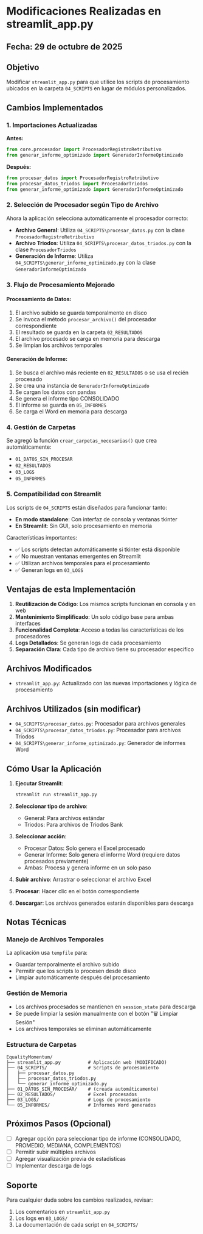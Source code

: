# Modificaciones Realizadas en streamlit_app.py

## Fecha: 29 de octubre de 2025

## Objetivo
Modificar `streamlit_app.py` para que utilice los scripts de procesamiento ubicados en la carpeta `04_SCRIPTS` en lugar de módulos personalizados.

## Cambios Implementados

### 1. Importaciones Actualizadas
**Antes:**
```python
from core.procesador import ProcesadorRegistroRetributivo
from generar_informe_optimizado import GeneradorInformeOptimizado
```

**Después:**
```python
from procesar_datos import ProcesadorRegistroRetributivo
from procesar_datos_triodos import ProcesadorTriodos
from generar_informe_optimizado import GeneradorInformeOptimizado
```

### 2. Selección de Procesador según Tipo de Archivo
Ahora la aplicación selecciona automáticamente el procesador correcto:

- **Archivo General**: Utiliza `04_SCRIPTS\procesar_datos.py` con la clase `ProcesadorRegistroRetributivo`
- **Archivo Triodos**: Utiliza `04_SCRIPTS\procesar_datos_triodos.py` con la clase `ProcesadorTriodos`
- **Generación de Informe**: Utiliza `04_SCRIPTS\generar_informe_optimizado.py` con la clase `GeneradorInformeOptimizado`

### 3. Flujo de Procesamiento Mejorado

#### Procesamiento de Datos:
1. El archivo subido se guarda temporalmente en disco
2. Se invoca el método `procesar_archivo()` del procesador correspondiente
3. El resultado se guarda en la carpeta `02_RESULTADOS`
4. El archivo procesado se carga en memoria para descarga
5. Se limpian los archivos temporales

#### Generación de Informe:
1. Se busca el archivo más reciente en `02_RESULTADOS` o se usa el recién procesado
2. Se crea una instancia de `GeneradorInformeOptimizado`
3. Se cargan los datos con pandas
4. Se genera el informe tipo CONSOLIDADO
5. El informe se guarda en `05_INFORMES`
6. Se carga el Word en memoria para descarga

### 4. Gestión de Carpetas
Se agregó la función `crear_carpetas_necesarias()` que crea automáticamente:
- `01_DATOS_SIN_PROCESAR`
- `02_RESULTADOS`
- `03_LOGS`
- `05_INFORMES`

### 5. Compatibilidad con Streamlit

Los scripts de `04_SCRIPTS` están diseñados para funcionar tanto:
- **En modo standalone**: Con interfaz de consola y ventanas tkinter
- **En Streamlit**: Sin GUI, solo procesamiento en memoria

Características importantes:
- ✅ Los scripts detectan automáticamente si tkinter está disponible
- ✅ No muestran ventanas emergentes en Streamlit
- ✅ Utilizan archivos temporales para el procesamiento
- ✅ Generan logs en `03_LOGS`

## Ventajas de esta Implementación

1. **Reutilización de Código**: Los mismos scripts funcionan en consola y en web
2. **Mantenimiento Simplificado**: Un solo código base para ambas interfaces
3. **Funcionalidad Completa**: Acceso a todas las características de los procesadores
4. **Logs Detallados**: Se generan logs de cada procesamiento
5. **Separación Clara**: Cada tipo de archivo tiene su procesador específico

## Archivos Modificados

- `streamlit_app.py`: Actualizado con las nuevas importaciones y lógica de procesamiento

## Archivos Utilizados (sin modificar)

- `04_SCRIPTS\procesar_datos.py`: Procesador para archivos generales
- `04_SCRIPTS\procesar_datos_triodos.py`: Procesador para archivos Triodos
- `04_SCRIPTS\generar_informe_optimizado.py`: Generador de informes Word

## Cómo Usar la Aplicación

1. **Ejecutar Streamlit**:
   ```bash
   streamlit run streamlit_app.py
   ```

2. **Seleccionar tipo de archivo**:
   - General: Para archivos estándar
   - Triodos: Para archivos de Triodos Bank

3. **Seleccionar acción**:
   - Procesar Datos: Solo genera el Excel procesado
   - Generar Informe: Solo genera el informe Word (requiere datos procesados previamente)
   - Ambas: Procesa y genera informe en un solo paso

4. **Subir archivo**: Arrastrar o seleccionar el archivo Excel

5. **Procesar**: Hacer clic en el botón correspondiente

6. **Descargar**: Los archivos generados estarán disponibles para descarga

## Notas Técnicas

### Manejo de Archivos Temporales
La aplicación usa `tempfile` para:
- Guardar temporalmente el archivo subido
- Permitir que los scripts lo procesen desde disco
- Limpiar automáticamente después del procesamiento

### Gestión de Memoria
- Los archivos procesados se mantienen en `session_state` para descarga
- Se puede limpiar la sesión manualmente con el botón "🗑️ Limpiar Sesión"
- Los archivos temporales se eliminan automáticamente

### Estructura de Carpetas
```
EqualityMomentum/
├── streamlit_app.py          # Aplicación web (MODIFICADO)
├── 04_SCRIPTS/               # Scripts de procesamiento
│   ├── procesar_datos.py
│   ├── procesar_datos_triodos.py
│   └── generar_informe_optimizado.py
├── 01_DATOS_SIN_PROCESAR/    # (creada automáticamente)
├── 02_RESULTADOS/            # Excel procesados
├── 03_LOGS/                  # Logs de procesamiento
└── 05_INFORMES/              # Informes Word generados
```

## Próximos Pasos (Opcional)

- [ ] Agregar opción para seleccionar tipo de informe (CONSOLIDADO, PROMEDIO, MEDIANA, COMPLEMENTOS)
- [ ] Permitir subir múltiples archivos
- [ ] Agregar visualización previa de estadísticas
- [ ] Implementar descarga de logs

## Soporte

Para cualquier duda sobre los cambios realizados, revisar:
1. Los comentarios en `streamlit_app.py`
2. Los logs en `03_LOGS/`
3. La documentación de cada script en `04_SCRIPTS/`
